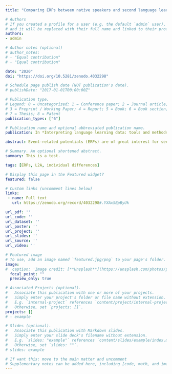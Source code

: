 ```yaml
---
title: "Comparing ERPs between native speakers and second language learners : Dealing with individual variability"

# Authors
# If you created a profile for a user (e.g. the default `admin` user), write the username (folder name) here 
# and it will be replaced with their full name and linked to their profile.
authors:
- admin

# Author notes (optional)
# author_notes:
# - "Equal contribution"
# - "Equal contribution"

date: "2020"
doi: "https://doi.org/10.5281/zenodo.4032298"

# Schedule page publish date (NOT publication's date).
# publishDate: "2017-01-01T00:00:00Z"

# Publication type.
# Legend: 0 = Uncategorized; 1 = Conference paper; 2 = Journal article;
# 3 = Preprint / Working Paper; 4 = Report; 5 = Book; 6 = Book section;
# 7 = Thesis; 8 = Patent
publication_types: ["6"]

# Publication name and optional abbreviated publication name.
publication: In *Interpreting language learning data: tools and methods*

abstract: Event-related potentials (ERPs) are of great interest for second language acquisition (SLA) research, as they allow us to examine online language processing, and to compare the mechanisms that are engaged to process a first and second language. A long history of research into native language processing has taught us to expect a biphasic pattern in response to syntactic violations, reflecting mechanisms involved first in the automatic and implicit detection of the incongruity and then in the reanalysis and repair of the ungrammatical sentence. However, recent studies show that there is a large degree of individual variability even among native speakers – instead of this biphasic pattern, most people exhibit one or the other of the two components. This raises an interesting question for SLA research: how do we compare learners and native speakers if there is no unique native speaker model to compare learners to? In this chapter, we explore two measures that have been put forward to characterise individual variability among natives and learners, the Response Magnitude Index and the Response Dominance Index (Tanner et al. 2014), and show an example of application to a study comparing native and non-native processing of morphosyntactic violations using auditory instead of visual stimuli.

# Summary. An optional shortened abstract.
summary: This is a test.

tags: [ERPs, L2A, individual differences]

# Display this page in the Featured widget?
featured: false

# Custom links (uncomment lines below)
links:
 - name: Full text
   url: https://zenodo.org/record/4032298#.YXAxSBpByUk

url_pdf: ''
url_code: ''
url_dataset: ''
url_poster: ''
url_project: ''
url_slides: ''
url_source: ''
url_video: ''

# Featured image
# To use, add an image named `featured.jpg/png` to your page's folder. 
image:
#  caption: 'Image credit: [**Unsplash**](https://unsplash.com/photos/pLCdAaMFLTE)'
  focal_point: ""
  preview_only: true

# Associated Projects (optional).
#   Associate this publication with one or more of your projects.
#   Simply enter your project's folder or file name without extension.
#   E.g. `internal-project` references `content/project/internal-project/index.md`.
#   Otherwise, set `projects: []`.
projects: []
# - example

# Slides (optional).
#   Associate this publication with Markdown slides.
#   Simply enter your slide deck's filename without extension.
#   E.g. `slides: "example"` references `content/slides/example/index.md`.
#   Otherwise, set `slides: ""`.
# slides: example

# If want this: move to the main matter and uncomment
# Supplementary notes can be added here, including [code, math, and images](https://wowchemy.com/docs/writing-markdown-latex/).
---
```




